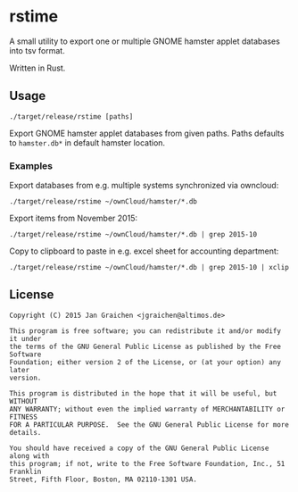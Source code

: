 # rstime

A small utility to export one or multiple GNOME hamster applet databases into tsv format.

Written in Rust.

## Usage

```
./target/release/rstime [paths]
```

Export GNOME hamster applet databases from given paths. Paths defaults to `hamster.db*` in default hamster location.

### Examples

Export databases from e.g. multiple systems synchronized via owncloud:

```
./target/release/rstime ~/ownCloud/hamster/*.db
```

Export items from November 2015:

```
./target/release/rstime ~/ownCloud/hamster/*.db | grep 2015-10
```

Copy to clipboard to paste in e.g. excel sheet for accounting department:

```
./target/release/rstime ~/ownCloud/hamster/*.db | grep 2015-10 | xclip
```

## License

```
Copyright (C) 2015 Jan Graichen <jgraichen@altimos.de>

This program is free software; you can redistribute it and/or modify it under
the terms of the GNU General Public License as published by the Free Software
Foundation; either version 2 of the License, or (at your option) any later
version.

This program is distributed in the hope that it will be useful, but WITHOUT
ANY WARRANTY; without even the implied warranty of MERCHANTABILITY or FITNESS
FOR A PARTICULAR PURPOSE.  See the GNU General Public License for more details.

You should have received a copy of the GNU General Public License along with
this program; if not, write to the Free Software Foundation, Inc., 51 Franklin
Street, Fifth Floor, Boston, MA 02110-1301 USA.
```

